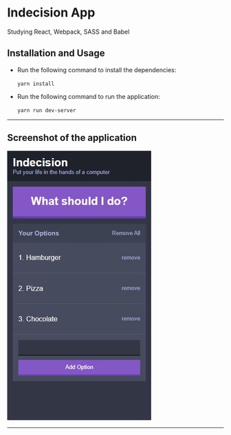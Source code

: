 # Indecision App

Studying React, Webpack, SASS and Babel

## Installation and Usage

- Run the following command to install the dependencies:

    `yarn install`


- Run the following command to run the application:

    `yarn run dev-server`

---

## Screenshot of the application
![alt text](./public/images/Indecision-App.png)

--- 